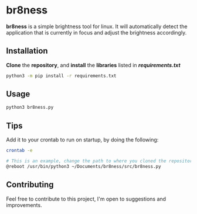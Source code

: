 # br8ness

**br8ness** is a simple brightness tool for linux. It will automatically detect the application that is currently in focus and adjust the brightness accordingly.

## Installation

**Clone** the **repository**, and **install** the **libraries** listed in ***requirements.txt***

```bash
python3 -m pip install -r requirements.txt
```

## Usage

```bash
python3 br8ness.py
```

## Tips

Add it to your crontab to run on startup, by doing the following:

```bash
crontab -e

# This is an example, change the path to where you cloned the repository
@reboot /usr/bin/python3 ~/Documents/br8ness/src/br8ness.py
```

## Contributing

Feel free to contribute to this project, I'm open to suggestions and improvements.
